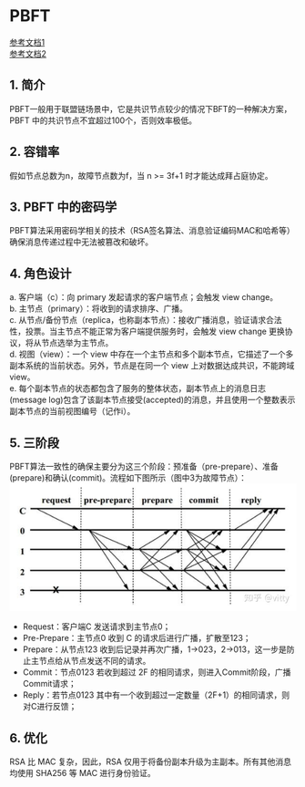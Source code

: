# PBFT
[参考文档1](https://blog.csdn.net/wuzhengfei1112/article/details/105890053/)  
[参考文档2](https://zhuanlan.zhihu.com/p/93023831)

## 1. 简介
PBFT一般用于联盟链场景中，它是共识节点较少的情况下BFT的一种解决方案，PBFT 中的共识节点不宜超过100个，否则效率极低。

## 2. 容错率
假如节点总数为n，故障节点数为f，当 n >= 3f+1 时才能达成拜占庭协定。

## 3. PBFT 中的密码学
PBFT算法采用密码学相关的技术（RSA签名算法、消息验证编码MAC和哈希等）确保消息传递过程中无法被篡改和破坏。

## 4. 角色设计
a. 客户端（c）：向 primary 发起请求的客户端节点；会触发 view change。  
b. 主节点（primary）：将收到的请求排序、广播。  
c. 从节点/备份节点（replica，也称副本节点）：接收广播消息，验证请求合法性，投票。当主节点不能正常为客户端提供服务时，会触发 view change 更换协议，将从节点选举为主节点。  
d. 视图（view）：一个 view 中存在一个主节点和多个副本节点，它描述了一个多副本系统的当前状态。另外，节点是在同一个 view 上对数据达成共识，不能跨域 view。  
e. 每个副本节点的状态都包含了服务的整体状态，副本节点上的消息日志(message log)包含了该副本节点接受(accepted)的消息，并且使用一个整数表示副本节点的当前视图编号（记作i）。

## 5. 三阶段
PBFT算法一致性的确保主要分为这三个阶段：预准备（pre-prepare）、准备(prepare)和确认(commit)。流程如下图所示（图中3为故障节点）：  
![三阶段](../images/三阶段.png)


- Request：客户端C 发送请求到主节点0；
- Pre-Prepare：主节点0 收到 C 的请求后进行广播，扩散至123；
- Prepare：从节点123 收到后记录并再次广播，1->023，2->013，这一步是防止主节点给从节点发送不同的请求。
- Commit：节点0123 若收到超过 2F 的相同请求，则进入Commit阶段，广播Commit请求；
- Reply：若节点0123 其中有一个收到超过一定数量（2F+1）的相同请求，则对C进行反馈；

## 6. 优化
RSA 比 MAC 复杂，因此，RSA 仅用于将备份副本升级为主副本。所有其他消息均使用 SHA256 等 MAC 进行身份验证。
